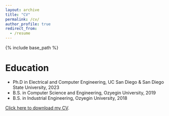 ```yaml
---
layout: archive
title: "CV"
permalink: /cv/
author_profile: true
redirect_from:
  - /resume
---
```


{% include base_path %}

Education
======
* Ph.D in Electrical and Computer Engineering, UC San Diego & San Diego State University, 2023
* B.S. in Computer Science and Engineering, Ozyegin University, 2019
* B.S. in Industrial Engineering, Ozyegin University, 2018

[Click here to download my CV](/files/Onat_cv.pdf).
